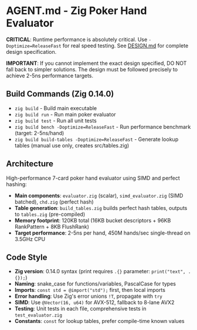 # AGENT.md - Zig Poker Hand Evaluator

**CRITICAL**: Runtime performance is absolutely critical. Use `-Doptimize=ReleaseFast` for real speed testing.
See [DESIGN.md](DESIGN.md) for complete design specification.

**IMPORTANT**: If you cannot implement the exact design specified, DO NOT fall back to simpler solutions. The design must be followed precisely to achieve 2-5ns performance targets.

## Build Commands (Zig 0.14.0)
- `zig build` - Build main executable
- `zig build run` - Run main poker evaluator
- `zig build test` - Run all unit tests
- `zig build bench -Doptimize=ReleaseFast` - Run performance benchmark (target: 2-5ns/hand)
- `zig build build-tables -Doptimize=ReleaseFast` - Generate lookup tables (manual use only, creates src/tables.zig)

## Architecture
High-performance 7-card poker hand evaluator using SIMD and perfect hashing:
- **Main components**: `evaluator.zig` (scalar), `simd_evaluator.zig` (SIMD batched), `chd.zig` (perfect hash)
- **Table generation**: `build_tables.zig` builds perfect hash tables, outputs to `tables.zig` (pre-compiled)
- **Memory footprint**: 120KB total (16KB bucket descriptors + 96KB RankPattern + 8KB FlushRank)
- **Target performance**: 2-5ns per hand, 450M hands/sec single-thread on 3.5GHz CPU

## Code Style
- **Zig version**: 0.14.0 syntax (print requires `.{}` parameter: `print("text", .{});`)
- **Naming**: snake_case for functions/variables, PascalCase for types
- **Imports**: `const std = @import("std");` first, then local imports
- **Error handling**: Use Zig's error unions `!T`, propagate with `try`
- **SIMD**: Use `@Vector(16, u64)` for AVX-512, fallback to 8-lane AVX2
- **Testing**: Unit tests in each file, comprehensive tests in `test_evaluator.zig`
- **Constants**: `const` for lookup tables, prefer compile-time known values
